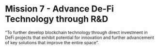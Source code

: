 # Mission 7 - Advance De-Fi Technology through R\&D

“To further develop blockchain technology through direct investment in DeFi projects that exhibit potential for innovation and further advancement of key solutions that improve the entire space”.
